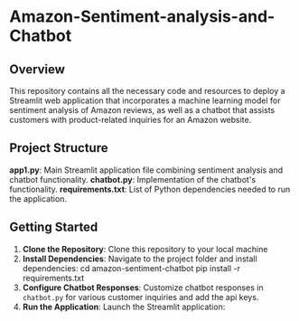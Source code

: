 # Amazon-Sentiment-analysis-and-Chatbot

## Overview
This repository contains all the necessary code and resources to deploy a Streamlit web application that incorporates a machine learning model for sentiment analysis of Amazon reviews, as well as a chatbot that assists customers with product-related inquiries for an Amazon website.

## Project Structure
**app1.py**: Main Streamlit application file combining sentiment analysis and chatbot functionality.
**chatbot.py**: Implementation of the chatbot's functionality.
**requirements.txt**: List of Python dependencies needed to run the application.

## Getting Started
1. **Clone the Repository**: Clone this repository to your local machine 
2. **Install Dependencies**: Navigate to the project folder and install dependencies:
   cd amazon-sentiment-chatbot
   pip install -r requirements.txt
4. **Configure Chatbot Responses**: Customize chatbot responses in `chatbot.py` for various customer inquiries and add the api keys.
5. **Run the Application**: Launch the Streamlit application:


